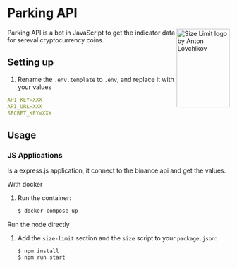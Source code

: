 # Parking API

<img src="https://parklio.com/assets/img/parking-solutions/parklio-api/parkingStatus.jpg" align="right"
     alt="Size Limit logo by Anton Lovchikov" width="120" height="178">

Parking API is a bot in JavaScript to get the indicator data for sereval cryptocurrency coins.

## Setting up

1. Rename the `.env.template` to `.env`, and replace it with your values
  ```yml
  API_KEY=XXX
  API_URL=XXX
  SECRET_KEY=XXX
  ```

## Usage

### JS Applications

Is a express.js application, it connect to the binance api and get the values.

With docker

1. Run the container:

    ```sh
    $ docker-compose up
    ```
Run the node directly

1. Add the `size-limit` section and the `size` script to your `package.json`:

    ```node
    $ npm install
    $ npm run start
    ```
